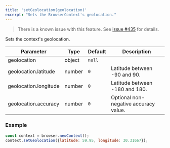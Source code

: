 ```yaml
---
title: 'setGeolocation(geolocation)'
excerpt: "Sets the BrowserContext's geolocation."
---
```


<Blockquote mod="warning">

There is a known issue with this feature. See [issue #435](https://github.com/grafana/xk6-browser/issues/435) for details.

</Blockquote>

Sets the context's geolocation.

<TableWithNestedRows>

| Parameter             | Type   | Default | Description                           |
|-----------------------|--------|---------|---------------------------------------|
| geolocation           | object | `null`      |                                       |
| geolocation.latitude  | number | `0`     | Latitude between -90 and 90.          |
| geolocation.longitude | number | `0`     | Latitude between -180 and 180.        |
| geolocation.accuracy  | number | `0`     | Optional non-negative accuracy value. |

</TableWithNestedRows>

### Example

<CodeGroup labels={[]}>

<!-- eslint-skip -->

```javascript
const context = browser.newContext();
context.setGeolocation({latitude: 59.95, longitude: 30.31667});
```

</CodeGroup>

